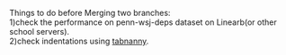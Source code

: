 Things to do before Merging two branches:
<br>
1)check the performance on penn-wsj-deps dataset on Linearb(or other school servers).
<br>
2)check indentations using <a href="https://pymotw.com/2/tabnanny">tabnanny</a>.
